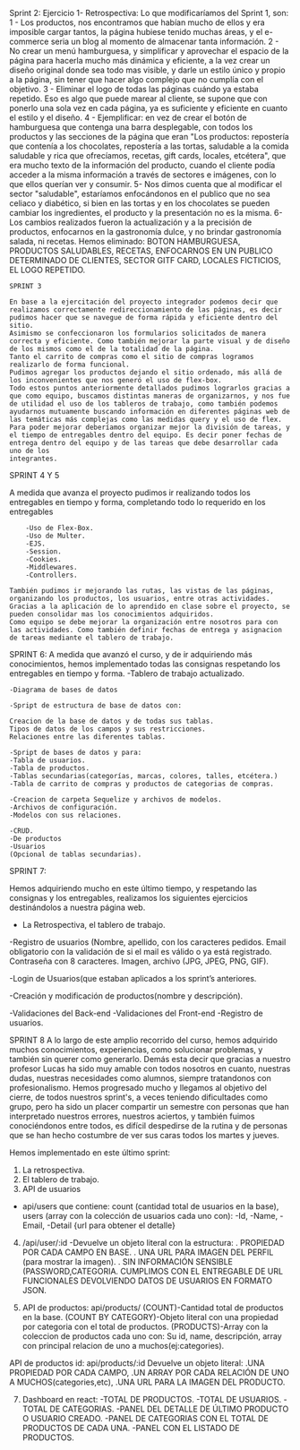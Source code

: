 Sprint 2:
Ejercicio 1- Retrospectiva: Lo que modificaríamos del Sprint 1, son:
1 - Los productos, nos encontramos que habían mucho de ellos y era imposible cargar tantos, la página hubiese tenido muchas áreas, y el e-commerce seria un blog al momento de almacenar tanta información.
2 - No crear un menú hamburguesa, y simplificar y aprovechar el espacio de la página para hacerla mucho más dinámica y eficiente, a la vez crear un diseño original donde sea todo mas visible, y darle un estilo único y propio a la página, sin tener que hacer algo complejo que no cumplía con el objetivo.
3 - Eliminar el logo de todas las páginas cuándo ya estaba repetido. Eso es algo que puede marear al cliente, se supone que con ponerlo una sola vez en cada página, ya es suficiente y eficiente en cuanto el estilo y el diseño.
4 - Ejemplificar: en vez de crear el botón de hamburguesa que contenga una barra desplegable, con todos los productos y las secciones de la página que eran "Los productos: repostería que contenía a los chocolates, repostería a las tortas, saludable a la comida saludable y rica que ofrecíamos, recetas, gift cards, locales, etcétera", que era mucho texto de la información del producto, cuando el cliente podía acceder a la misma información a través de sectores e imágenes, con lo que ellos querían ver y consumir.
5- Nos dimos cuenta que al modificar el sector "saludable", estaríamos enfocándonos en el publico que no sea celiaco y diabético, si bien en las tortas y en los chocolates se pueden cambiar los ingredientes, el producto y la presentación no es la misma. 
6- Los cambios realizados fueron la actualización y a la precisión de productos, enfocarnos en la gastronomía dulce, y no brindar gastronomía salada, ni recetas.
Hemos eliminado: BOTON HAMBURGUESA, PRODUCTOS SALUDABLES, RECETAS, ENFOCARNOS EN UN PUBLICO DETERMINADO DE CLIENTES, SECTOR GITF CARD, LOCALES FICTICIOS, EL LOGO REPETIDO.


    SPRINT 3

	En base a la ejercitación del proyecto integrador podemos decir que realizamos correctamente redireccionamiento de las páginas, es decir pudimos hacer que se navegue de forma rápida y eficiente dentro del sitio. 
    Asimismo se confeccionaron los formularios solicitados de manera correcta y eficiente. Como también mejorar la parte visual y de diseño de los mismos como el de la totalidad de la página.
	Tanto el carrito de compras como el sitio de compras logramos realizarlo de forma funcional. 
	Pudimos agregar los productos dejando el sitio ordenado, más allá de los inconvenientes que nos generó el uso de flex-box.
	Todo estos puntos anteriormente detallados pudimos lograrlos gracias a que como equipo, buscamos distintas maneras de organizarnos, y nos fue de utilidad el uso de los tableros de trabajo, como también podemos ayudarnos mutuamente buscando información en diferentes páginas web de las temáticas más complejas como las medidas query y el uso de flex. 
	Para poder mejorar deberíamos organizar mejor la división de tareas, y el tiempo de entregables dentro del equipo. Es decir poner fechas de entrega dentro del equipo y de las tareas que debe desarrollar cada uno de los
    integrantes.


SPRINT 4 Y 5

 A medida que avanza el proyecto pudimos ir realizando todos los entregables en tiempo y forma, completando todo lo requerido en los entregables

        -Uso de Flex-Box.
        -Uso de Multer.
        -EJS.
        -Session.
        -Cookies.
        -Middlewares.
        -Controllers.

    También pudimos ir mejorando las rutas, las vistas de las páginas, organizando los productos, los usuarios, entre otras actividades. Gracias a la aplicación de lo aprendido en clase sobre el proyecto, se pueden consolidar mas los conocimientos adquiridos.  
    Como equipo se debe mejorar la organización entre nosotros para con las actividades. Como también definir fechas de entrega y asignacion de tareas mediante el tablero de trabajo. 

SPRINT 6:
A medida que avanzó el curso, y de ir adquiriendo más conocimientos, hemos implementado todas las consignas respetando los entregables en tiempo y forma.
    -Tablero de trabajo actualizado.

    -Diagrama de bases de datos

    -Spript de estructura de base de datos con:

    Creacion de la base de datos y de todas sus tablas.
    Tipos de datos de los campos y sus restricciones.
    Relaciones entre las diferentes tablas.

    -Spript de bases de datos y para:
    -Tabla de usuarios.
    -Tabla de productos.
    -Tablas secundarias(categorías, marcas, colores, talles, etcétera.)
    -Tabla de carrito de compras y productos de categorias de compras.

    -Creacion de carpeta Sequelize y archivos de modelos.
    -Archivos de configuración.
    -Modelos con sus relaciones.

    -CRUD. 
    -De productos
    -Usuarios
    (Opcional de tablas secundarias).

SPRINT 7:

Hemos adquiriendo mucho en este último tiempo, y respetando las consignas y los entregables, realizamos los siguientes ejercicios destinándolos a nuestra página web. 
- La Retrospectiva, el tablero de trabajo. 

-Registro de usuarios
 (Nombre, apellido, con los caracteres pedidos.
Email obligatorio con la validación de si el mail es válido o ya está registrado.
Contraseña con 8 caracteres.
Imagen, archivo (JPG, JPEG, PNG, GIF).

-Login de Usuarios(que estaban aplicados a los sprint’s anteriores.

-Creación y modificación de productos(nombre y descripción).

-Validaciones del Back-end
-Validaciones del Front-end
-Registro de usuarios.
 
 SPRINT 8
 A lo largo de este amplio recorrido del curso, hemos adquirido muchos conocimientos, experiencias, como solucionar problemas, y también sin querer como generarlo. Demás esta decir que gracias a nuestro profesor Lucas ha sido muy amable con todos nosotros en cuanto, nuestras dudas, nuestras necesidades como alumnos, siempre tratandonos con profesionalismo. Hemos progresado mucho y llegamos al objetivo del cierre, de todos nuestros sprint's, a veces teniendo dificultades como grupo, pero ha sido un placer compartir un semestre con personas que han interpretado nuestros errores, nuestros aciertos, y también fuimos conociéndonos entre todos, es difícil despedirse de la rutina y de personas que se han hecho costumbre de ver sus caras todos los martes y jueves.

 Hemos implementado en este último sprint:

 1) La retrospectiva.
 2) El tablero de trabajo.
 3) API de usuarios
 - api/users que contiene: count (cantidad total de usuarios en la base), users (array con la colección de usuarios cada uno con):
 -Id,
 -Name,
 -Email,
 -Detail {url para obtener el detalle}
 4) /api/user/:id 
 -Devuelve un objeto literal con la estructura:
 . PROPIEDAD POR CADA CAMPO EN BASE.
 . UNA URL PARA IMAGEN DEL PERFIL (para mostrar la imagen).
 . SIN INFORMACIÓN SENSIBLE (PASSWORD,CATEGORIA.
 CUMPLIMOS CON EL ENTREGABLE DE URL FUNCIONALES DEVOLVIENDO DATOS DE USUARIOS EN FORMATO JSON.

5) API de productos: api/products/
(COUNT)-Cantidad total de productos en la base.
(COUNT BY CATEGORY)-Objeto literal con una propiedad por categoria con el total de productos.
(PRODUCTS)-Array con la coleccion de productos cada uno con:
Su id,
name,
descripción,
array con principal relacion de uno a muchos(ej:categories).

 API de productos id: api/products/:id
Devuelve un objeto literal:
.UNA PROPIEDAD POR CADA CAMPO,
.UN ARRAY POR CADA RELACIÓN DE UNO A MUCHOS(categories,etc),
.UNA URL PARA LA IMAGEN DEL PRODUCTO.

7) Dashboard en react:
-TOTAL DE PRODUCTOS.
-TOTAL DE USUARIOS.
-TOTAL DE CATEGORIAS.
-PANEL DEL DETALLE DE ÚLTIMO PRODUCTO O USUARIO CREADO.
-PANEL DE CATEGORIAS CON EL TOTAL DE PRODUCTOS DE CADA UNA.
-PANEL CON EL LISTADO DE PRODUCTOS.


